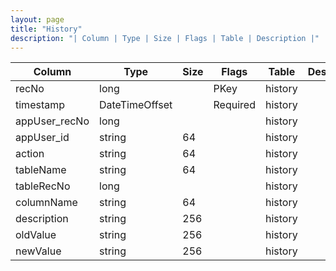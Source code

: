 ```yaml
---
layout: page
title: "History"
description: "| Column | Type | Size | Flags | Table | Description |"
---
```




| Column | Type | Size | Flags | Table | Description |
| ------ | ---- | ---- | ----- | ----- | ----------- |
| recNo | long |  | PKey | history | 
| timestamp | DateTimeOffset |  | Required | history | 
| appUser_recNo | long |  |  | history | 
| appUser_id | string | 64 |  | history | 
| action | string | 64 |  | history | 
| tableName | string | 64 |  | history | 
| tableRecNo | long |  |  | history | 
| columnName | string | 64 |  | history | 
| description | string | 256 |  | history | 
| oldValue | string | 256 |  | history | 
| newValue | string | 256 |  | history | 


